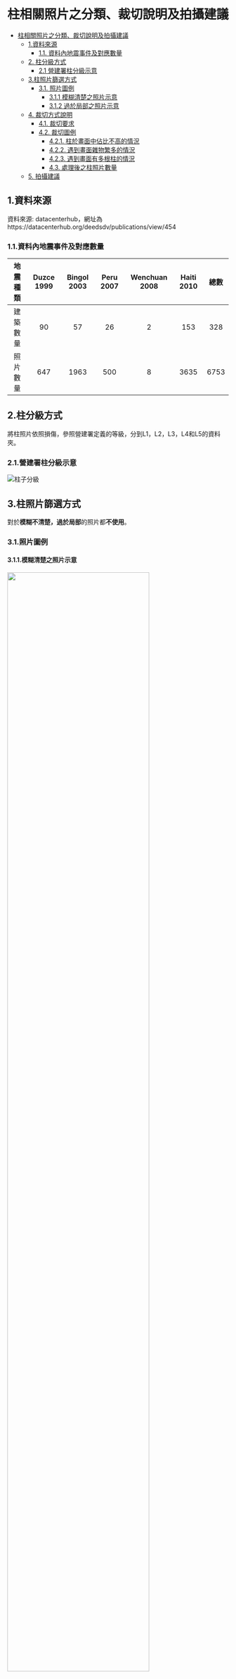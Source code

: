 # 柱相關照片之分類、裁切說明及拍攝建議
- [柱相關照片之分類、裁切說明及拍攝建議](#柱相關照片之分類裁切說明及拍攝建議)
  - [1.資料來源](#1.資料來源)
    - [1.1. 資料內地震事件及對應數量](#1.1.資料內地震事件及對應數量)
  - [2. 柱分級方式](#2.柱分級方式)
    - [2.1 營建署柱分級示意](#2.1.營建署柱分級示意)
  - [3.柱照片篩選方式](#3.柱照片篩選方式)
    - [3.1. 照片圖例](#3.1.照片圖例)
      - [3.1.1 模糊清楚之照片示意](#3.1.1.模糊清楚之照片示意)
      - [3.1.2 過於局部之照片示意](#3.1.2.過於局部之照片示意)
  - [4. 裁切方式說明](#4-裁切方式說明)
    - [4.1. 裁切要求](#4.1.裁切要求)
    - [4.2. 裁切圖例](#4.2.裁切圖例)
      - [4.2.1. 柱於畫面中佔比不高的情況](#4.2.1.柱於畫面中佔比不高的情況)
      - [4.2.2. 遇到畫面雜物繁多的情況](#4.2.2.遇到畫面雜物繁多的情況)
      - [4.2.3. 遇到畫面有多根柱的情況](#4.2.3.遇到畫面有多根柱的情況)
      - [4.3. 處理後之柱照片數量](#4.3.處理後之柱照片數量)
  - [5. 拍攝建議](#5.拍攝建議)

## 1.資料來源

資料來源: datacenterhub，網址為https://datacenterhub.org/deedsdv/publications/view/454


### 1.1.資料內地震事件及對應數量

| 地震種類 | Duzce 1999 | Bingol 2003 | Peru 2007 |Wenchuan 2008| Haiti 2010 |總數|
|  :----:  |    :---:   |    :---:    |   :---:   |    :---:   |    :---:    |:---:|
| 建築數量 |  90        |    57       |    26     |      2      |     153      |328|
| 照片數量 |  647       |    1963     |    500    |      8      |     3635     |6753|

## 2.柱分級方式
將柱照片依照損傷，參照營建署定義的等級，分到L1，L2，L3，L4和L5的資料夾。

### 2.1.營建署柱分級示意

![柱子分級](./構件震損等級判定/柱子.jpeg "圖二")

## 3.柱照片篩選方式
對於**模糊不清楚，過於局部**的照片都**不使用**。

### 3.1.照片圖例
#### 3.1.1.模糊清楚之照片示意

<img src="./柱子示意照/IMG_0377.jpg" width="80%" />

#### 3.1.2.過於局部之照片示意

<img src="./柱子示意照/P5130012.jpg" width="80%" />


<img src="./柱子示意照/P5150048.jpg" width="80%" />

<img src="./柱子示意照/A010_20-_20(17).jpg" width="80%" />



**以上照片均不使用於模型訓練。**


## 4.裁切方式說明

首先確認柱在照片具體位置，藉由裁切使柱位於照片正中心，並且盡量降低其他雜物對於畫面的影響。

### 4.1.裁切要求

- 使柱位於照片**中心**。

- 拍攝時與柱保持一定距離，盡可能涵蓋**柱頂**和**柱底**。

- 盡量讓柱佔整張圖片的**50%以上**。

- 去掉背景雜訊，避免將其他雜物涵蓋進去。

### 4.2.裁切圖例

#### 4.2.1.柱於畫面中佔比不高的情況

<img src="./柱子裁切方式/圖1.jpeg" width="100%" />


#### 4.2.2.遇到畫面雜物繁多的情況

<img src="./柱子裁切方式/圖2.jpeg" width="100%" />


#### 4.2.3.遇到畫面有多根柱的情況

<img src="./柱子裁切方式/圖3.jpeg" width="100%" />


#### 4.3.處理後之柱照片數量
|震損分級|柱照片數量|
|---|---|
|L1|185|
|L2|292|
|L3|253|
|L4|202|
|L5|368|
|總數|1300|


## 5.拍攝建議
根據專業建議，柱拍攝要點如下：

- **確保柱子居中**：拍攝時要讓柱位於畫面中心。
- **涵蓋頂底**：照片最好能包含柱子的頂部與底部。
- **柱子占比**：柱應佔照片50%以上。
- **避免雜物**：減少背景中干擾元素，將焦距對準柱本身。
